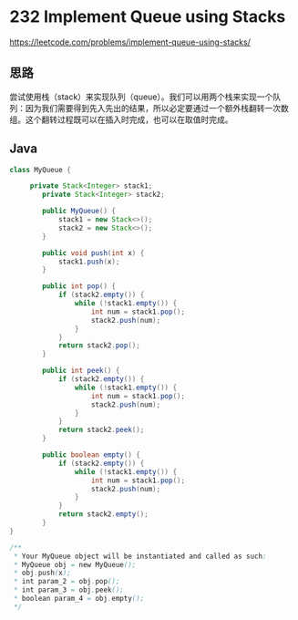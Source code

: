 # 232 Implement Queue using Stacks

https://leetcode.com/problems/implement-queue-using-stacks/



## 思路

尝试使用栈（stack）来实现队列（queue）。我们可以用两个栈来实现一个队列：因为我们需要得到先入先出的结果，所以必定要通过一个额外栈翻转一次数组。这个翻转过程既可以在插入时完成，也可以在取值时完成。

## Java

```java
class MyQueue {

     private Stack<Integer> stack1;
        private Stack<Integer> stack2;

        public MyQueue() {
            stack1 = new Stack<>();
            stack2 = new Stack<>();
        }

        public void push(int x) {
            stack1.push(x);
        }

        public int pop() {
            if (stack2.empty()) {
                while (!stack1.empty()) {
                    int num = stack1.pop();
                    stack2.push(num);
                }
            }
            return stack2.pop();
        }

        public int peek() {
            if (stack2.empty()) {
                while (!stack1.empty()) {
                    int num = stack1.pop();
                    stack2.push(num);
                }
            }
            return stack2.peek();
        }

        public boolean empty() {
            if (stack2.empty()) {
                while (!stack1.empty()) {
                    int num = stack1.pop();
                    stack2.push(num);
                }
            }
            return stack2.empty();
        }
}

/**
 * Your MyQueue object will be instantiated and called as such:
 * MyQueue obj = new MyQueue();
 * obj.push(x);
 * int param_2 = obj.pop();
 * int param_3 = obj.peek();
 * boolean param_4 = obj.empty();
 */
```

